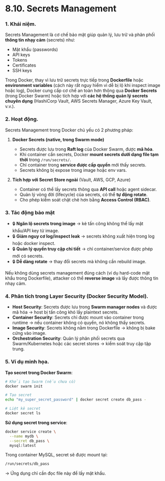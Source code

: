 # 8.10. Secrets Management


### 1. Khái niệm.

Secrets Management là cơ chế bảo mật giúp quản lý, lưu trữ và phân phối **thông tin nhạy cảm** (secrets) như:

* Mật khẩu (passwords)
* API keys
* Tokens
* Certificates
* SSH keys

Trong Docker, thay vì lưu trữ secrets trực tiếp trong **Dockerfile** hoặc **environment variables** (cách này rất nguy hiểm vì dễ bị lộ khi inspect image hoặc log), Docker cung cấp cơ chế an toàn hơn thông qua **Docker Secrets** (trong Docker Swarm) hoặc tích hợp với **các hệ thống quản lý secrets chuyên dụng** (HashiCorp Vault, AWS Secrets Manager, Azure Key Vault, v.v.).

### 2. Hoạt động.

Secrets Management trong Docker chủ yếu có 2 phương pháp:

1. **Docker Secrets (native, trong Swarm mode)**

   * Secrets được lưu trong **Raft log** của Docker Swarm, được **mã hóa**.
   * Khi container cần secrets, Docker **mount secrets dưới dạng file tạm thời** trong `/run/secrets/`.
   * Chỉ container trong **service được cấp quyền** mới thấy secrets.
   * Secrets không bị expose trong image hoặc env vars.

2. **Tích hợp với Secret Store ngoài** (Vault, AWS, GCP, Azure)

   * Container có thể lấy secrets thông qua **API call** hoặc agent sidecar.
   * Quản lý vòng đời (lifecycle) của secrets, có thể **tự động rotate**.
   * Cho phép kiểm soát chặt chẽ hơn bằng **Access Control (RBAC)**.

### 3. **Tác động bảo mật**

* 🔒 **Ngăn lộ secrets trong image** → kẻ tấn công không thể lấy mật khẩu/API key từ image.
* 🔒 **Giảm nguy cơ log/inspect leak** → secrets không xuất hiện trong log hoặc docker inspect.
* 🔒 **Quản lý quyền truy cập chi tiết** → chỉ container/service được phép mới có secrets.
* 🔒 **Dễ dàng rotate** → thay đổi secrets mà không cần rebuild image.

Nếu không dùng secrets management đúng cách (ví dụ hard-code mật khẩu trong Dockerfile), attacker có thể **reverse image** và lấy được thông tin nhạy cảm.
### 4. Phân tích trong Layer Security (Docker Security Model).

* **Host Security**: Secrets được lưu trong **Swarm manager nodes** và được mã hóa → host bị tấn công khó lấy plaintext secrets.
* **Container Security**: Secrets chỉ được mount vào container trong runtime → nếu container không có quyền, nó không thấy secrets.
* **Image Security**: Secrets không nằm trong Dockerfile → không bị bake cứng vào image.
* **Orchestration Security**: Quản lý phân phối secrets qua Swarm/Kubernetes hoặc các secret stores → kiểm soát truy cập tập trung.

### 5. Ví dụ minh họa.

**Tạo secret trong Docker Swarm**:

```bash
# Khởi tạo Swarm (nếu chưa có)
docker swarm init

# Tạo secret
echo "my_super_secret_password" | docker secret create db_pass -

# Liệt kê secret
docker secret ls
```

**Sử dụng secret trong service**:

```bash
docker service create \
  --name mydb \
  --secret db_pass \
  mysql:latest
```

Trong container MySQL, secret sẽ được mount tại:

```bash
/run/secrets/db_pass
```

→ Ứng dụng chỉ cần đọc file này để lấy mật khẩu.


